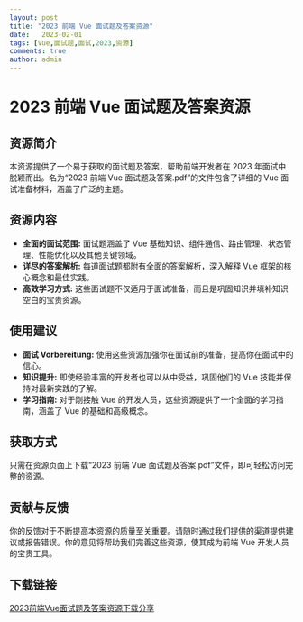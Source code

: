 ```yaml
---
layout: post
title: "2023 前端 Vue 面试题及答案资源"
date:   2023-02-01
tags: [Vue,面试题,面试,2023,资源]
comments: true
author: admin
---
```

# 2023 前端 Vue 面试题及答案资源

## 资源简介

本资源提供了一个易于获取的面试题及答案，帮助前端开发者在 2023 年面试中脱颖而出。名为“2023 前端 Vue 面试题及答案.pdf”的文件包含了详细的 Vue 面试准备材料，涵盖了广泛的主题。

## 资源内容

- **全面的面试范围:** 面试题涵盖了 Vue 基础知识、组件通信、路由管理、状态管理、性能优化以及其他关键领域。
- **详尽的答案解析:** 每道面试题都附有全面的答案解析，深入解释 Vue 框架的核心概念和最佳实践。
- **高效学习方式:** 这些面试题不仅适用于面试准备，而且是巩固知识并填补知识空白的宝贵资源。

## 使用建议

- **面试 Vorbereitung:** 使用这些资源加强你在面试前的准备，提高你在面试中的信心。
- **知识提升:** 即使经验丰富的开发者也可以从中受益，巩固他们的 Vue 技能并保持对最新实践的了解。
- **学习指南:** 对于刚接触 Vue 的开发人员，这些资源提供了一个全面的学习指南，涵盖了 Vue 的基础和高级概念。

## 获取方式

只需在资源页面上下载“2023 前端 Vue 面试题及答案.pdf”文件，即可轻松访问完整的资源。

## 贡献与反馈

你的反馈对于不断提高本资源的质量至关重要。请随时通过我们提供的渠道提供建议或报告错误。你的意见将帮助我们完善这些资源，使其成为前端 Vue 开发人员的宝贵工具。

## 下载链接

[2023前端Vue面试题及答案资源下载分享](https://pan.quark.cn/s/47b4f300ef6b)